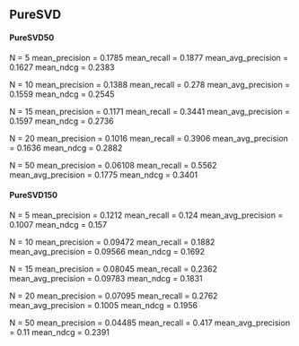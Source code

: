 


## PureSVD 

#### PureSVD50
N = 5
mean_precision = 0.1785 
mean_recall = 0.1877 
mean_avg_precision = 0.1627 
mean_ndcg = 0.2383 

N = 10
mean_precision = 0.1388 
mean_recall = 0.278 
mean_avg_precision = 0.1559 
mean_ndcg = 0.2545 

N = 15
mean_precision = 0.1171 
mean_recall = 0.3441 
mean_avg_precision = 0.1597 
mean_ndcg = 0.2736 

N = 20
mean_precision = 0.1016 
mean_recall = 0.3906 
mean_avg_precision = 0.1636 
mean_ndcg = 0.2882 

N = 50
mean_precision = 0.06108 
mean_recall = 0.5562 
mean_avg_precision = 0.1775 
mean_ndcg = 0.3401 


#### PureSVD150
N = 5
mean_precision = 0.1212 
mean_recall = 0.124 
mean_avg_precision = 0.1007 
mean_ndcg = 0.157 

N = 10
mean_precision = 0.09472 
mean_recall = 0.1882 
mean_avg_precision = 0.09566 
mean_ndcg = 0.1692 

N = 15
mean_precision = 0.08045 
mean_recall = 0.2362 
mean_avg_precision = 0.09783 
mean_ndcg = 0.1831 

N = 20
mean_precision = 0.07095 
mean_recall = 0.2762 
mean_avg_precision = 0.1005 
mean_ndcg = 0.1956 

N = 50
mean_precision = 0.04485 
mean_recall = 0.417 
mean_avg_precision = 0.11 
mean_ndcg = 0.2391 


